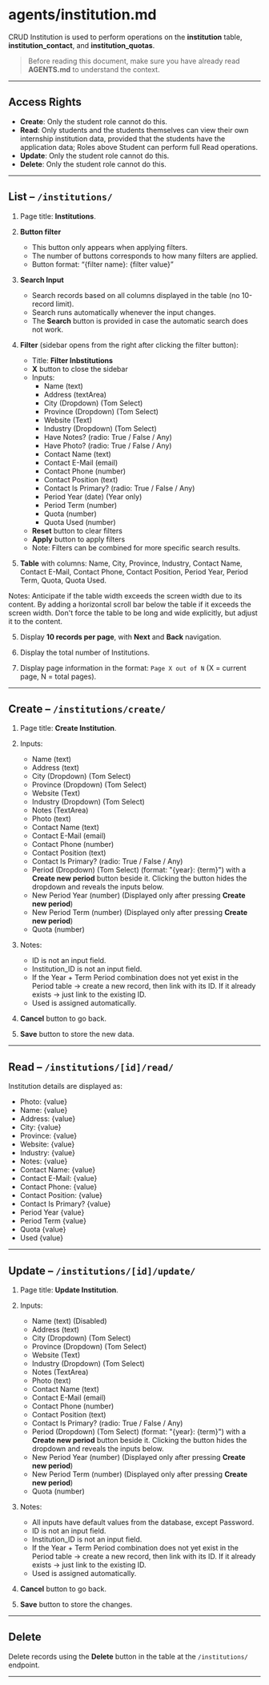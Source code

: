 # agents/institution.md

CRUD Institution is used to perform operations on the **institution** table, **institution_contact**, and **institution_quotas**.

> Before reading this document, make sure you have already read **AGENTS.md** to understand the context.

---

## Access Rights
* **Create**: Only the student role cannot do this.
* **Read**: Only students and the students themselves can view their own internship institution data, provided that the students have the application data; Roles above Student can perform full Read operations.
* **Update**: Only the student role cannot do this.
* **Delete**: Only the student role cannot do this.

---

## List – `/institutions/`

1. Page title: **Institutions**.  

2. **Button filter**
   * This button only appears when applying filters.
   * The number of buttons corresponds to how many filters are applied.
   * Button format: “{filter name}: {filter value}”

3. **Search Input**  
   * Search records based on all columns displayed in the table (no 10-record limit).  
   * Search runs automatically whenever the input changes.  
   * The **Search** button is provided in case the automatic search does not work.

3. **Filter** (sidebar opens from the right after clicking the filter button):  
   * Title: **Filter Inbstitutions**  
   * **X** button to close the sidebar  
   * Inputs:  
     * Name (text)
     * Address (textArea)
     * City (Dropdown) (Tom Select) 
     * Province (Dropdown) (Tom Select)
     * Website (Text)
     * Industry (Dropdown) (Tom Select)
     * Have Notes? (radio: True / False / Any)  
     * Have Photo? (radio: True / False / Any)  
     * Contact Name (text)
     * Contact E-Mail (email)  
     * Contact Phone (number)  
     * Contact Position (text) 
     * Contact Is Primary? (radio: True / False / Any)
     * Period Year (date) (Year only)  
     * Period Term (number)  
     * Quota (number)  
     * Quota Used (number)  
   * **Reset** button to clear filters  
   * **Apply** button to apply filters  
   * Note: Filters can be combined for more specific search results.  

4. **Table** with columns: Name, City, Province, Industry, Contact Name, Contact E-Mail, Contact Phone, Contact Position, Period Year, Period Term, Quota, Quota Used.

Notes: Anticipate if the table width exceeds the screen width due to its content. By adding a horizontal scroll bar below the table if it exceeds the screen width. Don't force the table to be long and wide explicitly, but adjust it to the content.

5. Display **10 records per page**, with **Next** and **Back** navigation.  

6. Display the total number of Institutions.  

7. Display page information in the format: `Page X out of N` (X = current page, N = total pages).  

---

## Create – `/institutions/create/`

1. Page title: **Create Institution**.  

2. Inputs:  
     * Name (text)
     * Address (text)
     * City (Dropdown) (Tom Select) 
     * Province (Dropdown) (Tom Select)
     * Website (Text)
     * Industry (Dropdown) (Tom Select)
     * Notes (TextArea)  
     * Photo (text)  
     * Contact Name (text)
     * Contact E-Mail (email)  
     * Contact Phone (number)  
     * Contact Position (text) 
     * Contact Is Primary? (radio: True / False / Any)
     * Period (Dropdown) (Tom Select) (format: "{year}: {term}") with a **Create new period** button beside it. Clicking the button hides the dropdown and reveals the inputs below.
     * New Period Year (number) (Displayed only after pressing **Create new period**)
     * New Period Term (number) (Displayed only after pressing **Create new period**)
     * Quota (number)

3. Notes:  
   * ID is not an input field.  
   * Institution_ID is not an input field.
   * If the Year + Term Period combination does not yet exist in the Period table → create a new record, then link with its ID. If it already exists → just link to the existing ID.  
   * Used is assigned automatically.  

4. **Cancel** button to go back.  

5. **Save** button to store the new data.  

---

## Read – `/institutions/[id]/read/`

Institution details are displayed as:  
* Photo: {value}  
* Name: {value}  
* Address: {value}  
* City: {value}  
* Province: {value}
* Website: {value}  
* Industry: {value}  
* Notes: {value}  
* Contact Name: {value}  
* Contact E-Mail: {value}  
* Contact Phone: {value}
* Contact Position: {value}
* Contact Is Primary? {value}
* Period Year {value}
* Period Term {value}  
* Quota {value}
* Used {value}
---

## Update – `/institutions/[id]/update/`

1. Page title: **Update Institution**.  

2. Inputs:  
     * Name (text) (Disabled)
     * Address (text)
     * City (Dropdown) (Tom Select) 
     * Province (Dropdown) (Tom Select)
     * Website (Text)
     * Industry (Dropdown) (Tom Select)
     * Notes (TextArea)  
     * Photo (text)  
     * Contact Name (text)
     * Contact E-Mail (email)  
     * Contact Phone (number)  
     * Contact Position (text) 
     * Contact Is Primary? (radio: True / False / Any)
     * Period (Dropdown) (Tom Select) (format: "{year}: {term}") with a **Create new period** button beside it. Clicking the button hides the dropdown and reveals the inputs below.
     * New Period Year (number) (Displayed only after pressing **Create new period**)
     * New Period Term (number) (Displayed only after pressing **Create new period**)
     * Quota (number)

3. Notes:
   * All inputs have default values from the database, except Password.  
   * ID is not an input field.  
   * Institution_ID is not an input field.
   * If the Year + Term Period combination does not yet exist in the Period table → create a new record, then link with its ID. If it already exists → just link to the existing ID.
   * Used is assigned automatically.  

4. **Cancel** button to go back.  

5. **Save** button to store the changes.  

---

## Delete

Delete records using the **Delete** button in the table at the `/institutions/` endpoint.  

---
